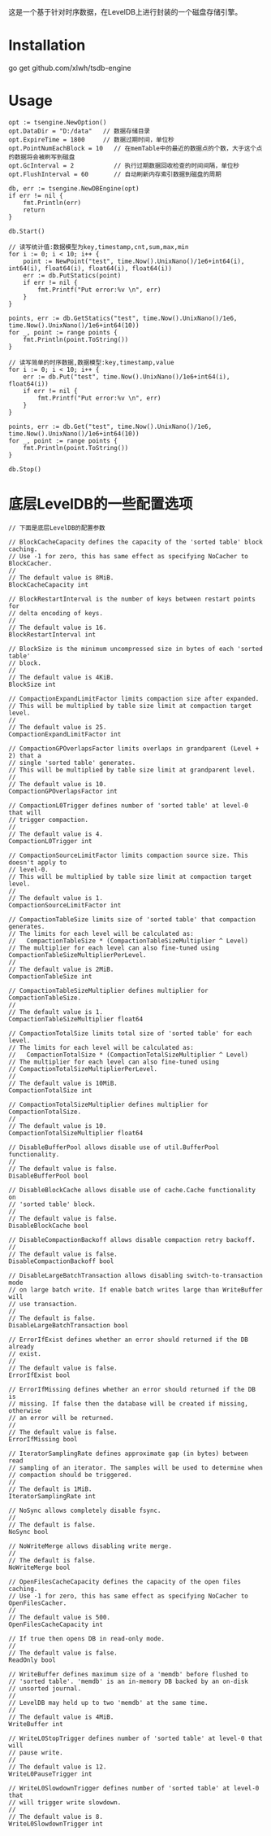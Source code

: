 这是一个基于针对时序数据，在LevelDB上进行封装的一个磁盘存储引擎。

# Installation
go get github.com/xlwh/tsdb-engine

# Usage
	opt := tsengine.NewOption()
	opt.DataDir = "D:/data"   // 数据存储目录
	opt.ExpireTime = 1800     // 数据过期时间，单位秒
	opt.PointNumEachBlock = 10   // 在memTable中的最近的数据点的个数，大于这个点的数据将会被刷写到磁盘
	opt.GcInterval = 2           // 执行过期数据回收检查的时间间隔，单位秒
	opt.FlushInterval = 60       // 自动刷新内存索引数据到磁盘的周期

	db, err := tsengine.NewDBEngine(opt)
	if err != nil {
		fmt.Println(err)
		return
	}

	db.Start()
    
    // 读写统计值:数据模型为key,timestamp,cnt,sum,max,min
	for i := 0; i < 10; i++ {
		point := NewPoint("test", time.Now().UnixNano()/1e6+int64(i), int64(i), float64(i), float64(i), float64(i))
		err := db.PutStatics(point)
		if err != nil {
			fmt.Printf("Put error:%v \n", err)
		}
	}

	points, err := db.GetStatics("test", time.Now().UnixNano()/1e6, time.Now().UnixNano()/1e6+int64(10))
	for _, point := range points {
		fmt.Println(point.ToString())
	}
	
	// 读写简单的时序数据,数据模型:key,timestamp,value
	for i := 0; i < 10; i++ {
    	err := db.Put("test", time.Now().UnixNano()/1e6+int64(i), float64(i))
    	if err != nil {
    		fmt.Printf("Put error:%v \n", err)
    	}
    }
    
    points, err := db.Get("test", time.Now().UnixNano()/1e6, time.Now().UnixNano()/1e6+int64(10))
    for _, point := range points {
    	fmt.Println(point.ToString())
    }
	
	db.Stop()

# 底层LevelDB的一些配置选项
	// 下面是底层LevelDB的配置参数

	// BlockCacheCapacity defines the capacity of the 'sorted table' block caching.
	// Use -1 for zero, this has same effect as specifying NoCacher to BlockCacher.
	//
	// The default value is 8MiB.
	BlockCacheCapacity int

	// BlockRestartInterval is the number of keys between restart points for
	// delta encoding of keys.
	//
	// The default value is 16.
	BlockRestartInterval int

	// BlockSize is the minimum uncompressed size in bytes of each 'sorted table'
	// block.
	//
	// The default value is 4KiB.
	BlockSize int

	// CompactionExpandLimitFactor limits compaction size after expanded.
	// This will be multiplied by table size limit at compaction target level.
	//
	// The default value is 25.
	CompactionExpandLimitFactor int

	// CompactionGPOverlapsFactor limits overlaps in grandparent (Level + 2) that a
	// single 'sorted table' generates.
	// This will be multiplied by table size limit at grandparent level.
	//
	// The default value is 10.
	CompactionGPOverlapsFactor int

	// CompactionL0Trigger defines number of 'sorted table' at level-0 that will
	// trigger compaction.
	//
	// The default value is 4.
	CompactionL0Trigger int

	// CompactionSourceLimitFactor limits compaction source size. This doesn't apply to
	// level-0.
	// This will be multiplied by table size limit at compaction target level.
	//
	// The default value is 1.
	CompactionSourceLimitFactor int

	// CompactionTableSize limits size of 'sorted table' that compaction generates.
	// The limits for each level will be calculated as:
	//   CompactionTableSize * (CompactionTableSizeMultiplier ^ Level)
	// The multiplier for each level can also fine-tuned using CompactionTableSizeMultiplierPerLevel.
	//
	// The default value is 2MiB.
	CompactionTableSize int

	// CompactionTableSizeMultiplier defines multiplier for CompactionTableSize.
	//
	// The default value is 1.
	CompactionTableSizeMultiplier float64

	// CompactionTotalSize limits total size of 'sorted table' for each level.
	// The limits for each level will be calculated as:
	//   CompactionTotalSize * (CompactionTotalSizeMultiplier ^ Level)
	// The multiplier for each level can also fine-tuned using
	// CompactionTotalSizeMultiplierPerLevel.
	//
	// The default value is 10MiB.
	CompactionTotalSize int

	// CompactionTotalSizeMultiplier defines multiplier for CompactionTotalSize.
	//
	// The default value is 10.
	CompactionTotalSizeMultiplier float64

	// DisableBufferPool allows disable use of util.BufferPool functionality.
	//
	// The default value is false.
	DisableBufferPool bool

	// DisableBlockCache allows disable use of cache.Cache functionality on
	// 'sorted table' block.
	//
	// The default value is false.
	DisableBlockCache bool

	// DisableCompactionBackoff allows disable compaction retry backoff.
	//
	// The default value is false.
	DisableCompactionBackoff bool

	// DisableLargeBatchTransaction allows disabling switch-to-transaction mode
	// on large batch write. If enable batch writes large than WriteBuffer will
	// use transaction.
	//
	// The default is false.
	DisableLargeBatchTransaction bool

	// ErrorIfExist defines whether an error should returned if the DB already
	// exist.
	//
	// The default value is false.
	ErrorIfExist bool

	// ErrorIfMissing defines whether an error should returned if the DB is
	// missing. If false then the database will be created if missing, otherwise
	// an error will be returned.
	//
	// The default value is false.
	ErrorIfMissing bool

	// IteratorSamplingRate defines approximate gap (in bytes) between read
	// sampling of an iterator. The samples will be used to determine when
	// compaction should be triggered.
	//
	// The default is 1MiB.
	IteratorSamplingRate int

	// NoSync allows completely disable fsync.
	//
	// The default is false.
	NoSync bool

	// NoWriteMerge allows disabling write merge.
	//
	// The default is false.
	NoWriteMerge bool

	// OpenFilesCacheCapacity defines the capacity of the open files caching.
	// Use -1 for zero, this has same effect as specifying NoCacher to OpenFilesCacher.
	//
	// The default value is 500.
	OpenFilesCacheCapacity int

	// If true then opens DB in read-only mode.
	//
	// The default value is false.
	ReadOnly bool

	// WriteBuffer defines maximum size of a 'memdb' before flushed to
	// 'sorted table'. 'memdb' is an in-memory DB backed by an on-disk
	// unsorted journal.
	//
	// LevelDB may held up to two 'memdb' at the same time.
	//
	// The default value is 4MiB.
	WriteBuffer int

	// WriteL0StopTrigger defines number of 'sorted table' at level-0 that will
	// pause write.
	//
	// The default value is 12.
	WriteL0PauseTrigger int

	// WriteL0SlowdownTrigger defines number of 'sorted table' at level-0 that
	// will trigger write slowdown.
	//
	// The default value is 8.
	WriteL0SlowdownTrigger int
